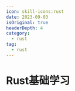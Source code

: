 ```yaml
---
icon: skill-icons:rust
date: 2023-09-03
isOriginal: true
headerDepth: 4
category:
  - rust
tag:
  - rust
---
```


# Rust基础学习